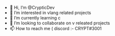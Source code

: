 - 👋 Hi, I’m @CrypticDev
- 👀 I’m interested in vlang related projects
- 🌱 I’m currently learning c
- 💞️ I’m looking to collaborate on v releated projects
- 📫 How to reach me ( discord :- CRYPT#3001

<!---
CrypticDev/CrypticDev is a ✨ special ✨ repository because its `README.md` (this file) appears on your GitHub profile.
You can click the Preview link to take a look at your changes.
--->
